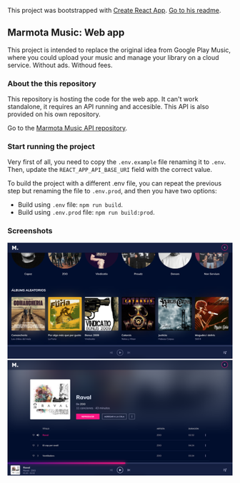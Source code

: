 This project was bootstrapped with [Create React App](https://github.com/facebook/create-react-app). [Go to his readme](docs/cra.md).

## Marmota Music: Web app

This project is intended to replace the original idea from Google Play Music, where you could upload your music and manage your library on a cloud service. Without ads. Withoud fees.

### About the this repository

This repository is hosting the code for the web app. It can't work standalone, it requires an API running and accesible. This API is also provided on his own repository. 

Go to the [Marmota Music API repository](https://github.com/wearemarmota/marmota-music-api).

### Start running the project

Very first of all, you need to copy the `.env.example` file renaming it to `.env`. Then, update the `REACT_APP_API_BASE_URI` field with the correct value.

To build the project with a different .env file, you can repeat the previous step but renaming the file to `.env.prod`, and then you have two options:

 - Build using `.env` file: `npm run build`.
 - Build using `.env.prod` file: `npm run build:prod`.

 ### Screenshots

 ![Home screenshot][home]
 ![Album detail screenshot][album]

 [home]: screenshots/home.png "Home screenshot"
 [album]: screenshots/album.png "Album detail screenshot"
